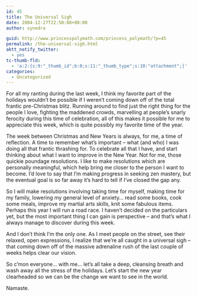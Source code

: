 ```yaml
---
id: 45
title: The Universal Sigh
date: 2004-12-27T22:50:08+00:00
author: synedra

guid: http://www.princesspolymath.com/princess_polymath/?p=45
permalink: /the-universal-sigh.html
aktt_notify_twitter:
  - yes
tc-thumb-fld:
  - 'a:2:{s:9:"_thumb_id";b:0;s:11:"_thumb_type";s:10:"attachment";}'
categories:
  - Uncategorized
---
```

For all my ranting during the last week, I think my favorite part of the holidays wouldn&#8217;t be possible if I weren&#8217;t coming down off of the total frantic pre-Christmas blitz. Running around to find just the right thing for the people I love, fighting the maddened crowds, marvelling at people&#8217;s snarly ferocity during this time of celebration, all of this makes it possible for me to appreciate this week, which is quite possibly my favorite time of the year.
  
The week between Christmas and New Years is always, for me, a time of reflection. A time to remember what&#8217;s important &#8211; what (and who) I was doing all that frantic thrashing for. To celebrate all that I have, and start thinking about what I want to improve in the New Year. Not for me, those quickie poundage resolutions. I like to make resolutions which are personally meaningful, which help bring me closer to the person I want to become. I&#8217;d love to say that I&#8217;m making progress in seeking zen mastery, but the eventual goal is so far away it&#8217;s hard to tell if I&#8217;ve closed the gap any.
  
So I will make resolutions involving taking time for myself, making time for my family, lowering my general level of anxiety&#8230; read some books, cook some meals, improve my martial arts skills, knit some fabulous items. Perhaps this year I will run a road race. I haven&#8217;t decided on the particulars yet, but the most important thing I can gain is perspective &#8211; and that&#8217;s what I always manage to discover during this week.
  
And I don&#8217;t think I&#8217;m the only one. As I meet people on the street, see their relaxed, open expressions, I realize that we&#8217;re all caught in a universal sigh &#8211; that coming down off of the massive adrenaline rush of the last couple of weeks helps clear our vision.
  
So c&#8217;mon everyone&#8230; with me&#8230; let&#8217;s all take a deep, cleansing breath and wash away all the stress of the holidays. Let&#8217;s start the new year clearheaded so we can be the change we want to see in the world.
  
Namaste.